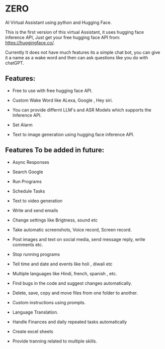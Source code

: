 # ZERO
AI Virtual Assistant using python and Hugging Face.

This is the first version of this virtual Assistant, it uses hugging face inference API, Just get your free hugging face API from: https://huggingface.co/.

Currently It does not have much features its a simple chat bot, you can give it a name as a wake word and then can ask questions like you do with chatGPT.



## Features:

  - Free to use with free hugging face API.
  
  - Custom Wake Word like ALexa, Google , Hey siri.
  
  - You can provide differnt LLM's and ASR Models which supports the Inference API.
  
  - Set Alarm

  - Text to image generation using hugging face inference API.



## Features To be added in future:

- Async Responses

- Search Google

- Run Programs

- Schedule Tasks

- Text to video generation

- Write and send emails

- Change settings like Brigtness, sound etc

- Take automatic screenshots, Voice record, Screen record.

- Post images and text on social media, send message reply, write comments etc.

- Stop running programs

- Tell time and date and events like holi , diwali etc

- Multiple languages like Hindi, french, spanish , etc.

- Find bugs in the code and suggest changes automatically.

- Delete, save, copy and move files from one folder to another.

- Custom instructions using prompts.

- Language Translation.

- Handle Finances and daily repeated tasks automatically

- Create excel sheets

- Provide tranning related to multiple skills.
